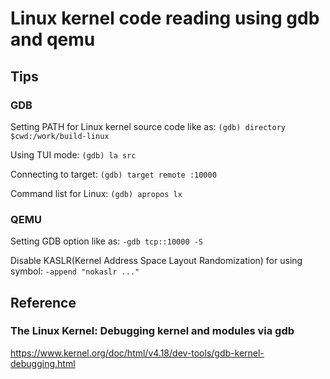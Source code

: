 # Linux kernel code reading using gdb and qemu

## Tips

### GDB

Setting PATH for Linux kernel source code like as:
`(gdb) directory $cwd:/work/build-linux`

Using TUI mode: `(gdb) la src`

Connecting to target: `(gdb) target remote :10000`

Command list for Linux: `(gdb) apropos lx`

### QEMU

Setting GDB option like as:
`-gdb tcp::10000 -S`

Disable KASLR(Kernel Address Space Layout Randomization) for using symbol:
`-append "nokaslr ..."`

## Reference

### The Linux Kernel: Debugging kernel and modules via gdb

https://www.kernel.org/doc/html/v4.18/dev-tools/gdb-kernel-debugging.html
